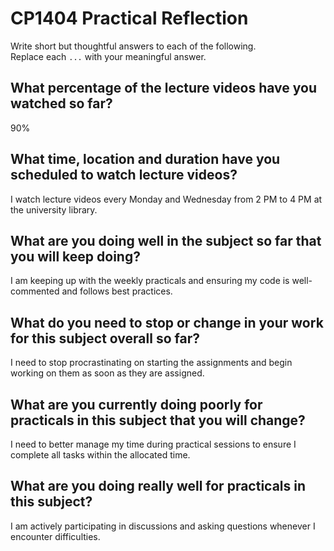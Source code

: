 # CP1404 Practical Reflection

Write short but thoughtful answers to each of the following.  
Replace each `...` with your meaningful answer.

## What percentage of the lecture videos have you watched so far?

90%

## What time, location and duration have you scheduled to watch lecture videos?

I watch lecture videos every Monday and Wednesday from 2 PM to 4 PM at the university library.

## What are you doing well in the subject so far that you will keep doing?

I am keeping up with the weekly practicals and ensuring my code is well-commented and follows best practices.

## What do you need to stop or change in your work for this subject overall so far?

I need to stop procrastinating on starting the assignments and begin working on them as soon as they are assigned.

## What are you currently doing poorly for practicals in this subject that you will change?

I need to better manage my time during practical sessions to ensure I complete all tasks within the allocated time.

## What are you doing really well for practicals in this subject?

I am actively participating in discussions and asking questions whenever I encounter difficulties.
